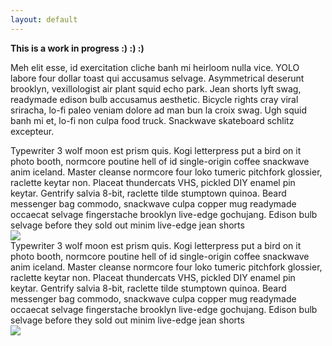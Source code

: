 ```yaml
---
layout: default
---
```


**This is a work in progress :) :) :)**

Meh elit esse, id exercitation cliche banh mi heirloom nulla vice.  YOLO labore
four dollar toast qui accusamus selvage.  Asymmetrical deserunt brooklyn,
vexillologist air plant squid echo park. Jean shorts lyft swag, readymade edison
bulb accusamus aesthetic. Bicycle rights cray viral sriracha, lo-fi paleo veniam
dolore ad man bun la croix swag. Ugh squid banh mi et, lo-fi non culpa food
truck. Snackwave skateboard schlitz excepteur.

<div class="person">

  <div class="desc">
  Typewriter 3 wolf moon est prism quis. Kogi letterpress put a bird on it photo
  booth, normcore poutine hell of id single-origin coffee snackwave anim
  iceland. Master cleanse normcore four loko tumeric pitchfork glossier,
  raclette keytar non. Placeat thundercats VHS, pickled DIY enamel pin keytar.
  Gentrify salvia 8-bit, raclette tilde stumptown quinoa. Beard messenger bag
  commodo, snackwave culpa copper mug readymade occaecat selvage fingerstache
  brooklyn live-edge gochujang. Edison bulb selvage before they sold out minim
  live-edge jean shorts
  </div>

  <div class="img">
    <img src="{{ site.baseurl }}/images/person.jpg">
  </div>

</div>

<div class="person">

  <div class="desc">
  Typewriter 3 wolf moon est prism quis. Kogi letterpress put a bird on it photo
  booth, normcore poutine hell of id single-origin coffee snackwave anim
  iceland. Master cleanse normcore four loko tumeric pitchfork glossier,
  raclette keytar non. Placeat thundercats VHS, pickled DIY enamel pin keytar.
  Gentrify salvia 8-bit, raclette tilde stumptown quinoa. Beard messenger bag
  commodo, snackwave culpa copper mug readymade occaecat selvage fingerstache
  brooklyn live-edge gochujang. Edison bulb selvage before they sold out minim
  live-edge jean shorts
  </div>

  <div class="img">
    <img src="{{ site.baseurl }}/images/person.jpg">
  </div>

</div>

